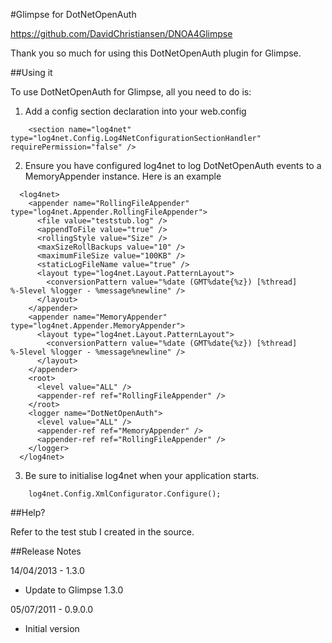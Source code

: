 #Glimpse for DotNetOpenAuth

https://github.com/DavidChristiansen/DNOA4Glimpse

Thank you so much for using this DotNetOpenAuth plugin for Glimpse.

##Using it

To use DotNetOpenAuth for Glimpse, all you need to do is:

1. Add a config section declaration into your web.config

````
    <section name="log4net" type="log4net.Config.Log4NetConfigurationSectionHandler" requirePermission="false" />
````

2. Ensure you have configured log4net to log DotNetOpenAuth events to a MemoryAppender instance. Here is an example

````
  <log4net>
    <appender name="RollingFileAppender" type="log4net.Appender.RollingFileAppender">
      <file value="teststub.log" />
      <appendToFile value="true" />
      <rollingStyle value="Size" />
      <maxSizeRollBackups value="10" />
      <maximumFileSize value="100KB" />
      <staticLogFileName value="true" />
      <layout type="log4net.Layout.PatternLayout">
        <conversionPattern value="%date (GMT%date{%z}) [%thread] %-5level %logger - %message%newline" />
      </layout>
    </appender>
    <appender name="MemoryAppender" type="log4net.Appender.MemoryAppender">
      <layout type="log4net.Layout.PatternLayout">
        <conversionPattern value="%date (GMT%date{%z}) [%thread] %-5level %logger - %message%newline" />
      </layout>
    </appender>
    <root>
      <level value="ALL" />
      <appender-ref ref="RollingFileAppender" />
    </root>
    <logger name="DotNetOpenAuth">
      <level value="ALL" />
      <appender-ref ref="MemoryAppender" />
      <appender-ref ref="RollingFileAppender" />
    </logger>
  </log4net>
````

3. Be sure to initialise log4net when your application starts.

````
    log4net.Config.XmlConfigurator.Configure();
````

##Help?

Refer to the test stub I created in the source.

##Release Notes

14/04/2013 - 1.3.0
- Update to Glimpse 1.3.0

05/07/2011 - 0.9.0.0
- Initial version
